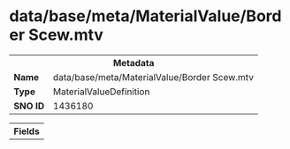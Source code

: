 <h1>data/base/meta/MaterialValue/Border Scew.mtv</h1><table><tr><th colspan="100%">Metadata</th></tr><tr><td><b>Name</b></td><td>data/base/meta/MaterialValue/Border Scew.mtv</td></tr><tr><td><b>Type</b></td><td>MaterialValueDefinition</td></tr><tr><td><b>SNO ID</b></td><td>1436180</td></tr></table>

<table><tr><th colspan="100%">Fields</th></tr></table>

